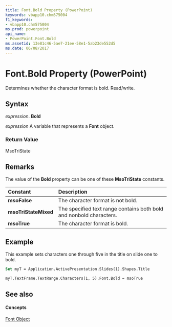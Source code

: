 ```yaml
---
title: Font.Bold Property (PowerPoint)
keywords: vbapp10.chm575004
f1_keywords:
- vbapp10.chm575004
ms.prod: powerpoint
api_name:
- PowerPoint.Font.Bold
ms.assetid: 13e81c46-5ae7-21ee-58e1-5ab23de552d5
ms.date: 06/08/2017
---
```



# Font.Bold Property (PowerPoint)

Determines whether the character format is bold. Read/write.


## Syntax

 _expression_. **Bold**

 _expression_ A variable that represents a **Font** object.


### Return Value

MsoTriState


## Remarks

The value of the  **Bold** property can be one of these **MsoTriState** constants.



|**Constant**|**Description**|
|:-----|:-----|
|**msoFalse**|The character format is not bold.|
|**msoTriStateMixed**|The specified text range contains both bold and nonbold characters.|
|**msoTrue**| The character format is bold.|

## Example

This example sets characters one through five in the title on slide one to bold.


```vb
Set myT = Application.ActivePresentation.Slides(1).Shapes.Title

myT.TextFrame.TextRange.Characters(1, 5).Font.Bold = msoTrue
```


## See also


#### Concepts


[Font Object](PowerPoint.Font.md)

